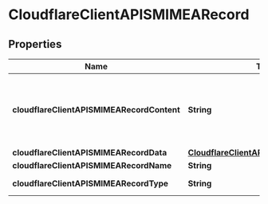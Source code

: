 # CloudflareClientAPISMIMEARecord

## Properties
Name | Type | Description | Notes
------------ | ------------- | ------------- | -------------
**cloudflareClientAPISMIMEARecordContent** | **String** | Formatted SMIMEA content. See &#x27;data&#x27; to set SMIMEA properties. |  [optional]
**cloudflareClientAPISMIMEARecordData** | [**CloudflareClientAPISMIMEARecordData**](CloudflareClientAPISMIMEARecordData.md) |  | 
**cloudflareClientAPISMIMEARecordName** | **String** |  | 
**cloudflareClientAPISMIMEARecordType** | **String** | Record type. | 
